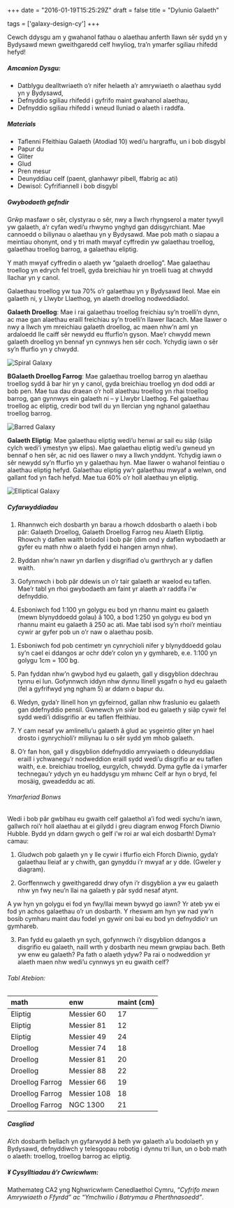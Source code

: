 +++
date = "2016-01-19T15:25:29Z"
draft = false
title = "Dylunio Galaeth"

tags = ['galaxy-design-cy']
+++

Cewch ddysgu am y gwahanol fathau o alaethau anferth llawn sêr sydd yn y Bydysawd mewn gweithgaredd celf hwyliog, tra’n ymarfer sgiliau rhifedd hefyd!

##### Amcanion Dysgu:

- Datblygu dealltwriaeth o’r nifer helaeth a’r amrywiaeth o alaethau sydd yn y Bydysawd,
- Defnyddio sgiliau rhifedd i gyfrifo maint gwahanol alaethau,
- Defnyddio sgiliau rhifedd i wneud lluniad o alaeth i raddfa.

##### Materials

- Taflenni Ffeithiau Galaeth (Atodiad 10) wedi’u hargraffu, un i bob disgybl
- Papur du
- Gliter
- Glud
- Pren mesur
- Deunyddiau celf (paent, glanhawyr pibell, ffabrig ac ati)
- Dewisol: Cyfrifiannell i bob disgybl

##### Gwybodaeth gefndir

Grŵp masfawr o sêr, clystyrau o sêr, nwy a llwch rhyngserol a mater tywyll yw galaeth, a’r cyfan wedi’u rhwymo ynghyd gan ddisgyrchiant. Mae cannoedd o biliynau o alaethau yn y Bydysawd. Mae pob math o siapau a meintiau ohonynt, ond y tri math mwyaf cyffredin yw galaethau troellog, galaethau troellog barrog, a galaethau eliptig.

Y math mwyaf cyffredin o alaeth yw “galaeth droellog”. Mae galaethau troellog yn edrych fel troell, gyda breichiau hir yn troelli tuag at chwydd llachar yn y canol. 
 
Galaethau troellog yw tua 70% o’r galaethau yn y Bydysawd lleol. Mae ein galaeth ni, y Llwybr Llaethog, yn alaeth droellog nodweddiadol. 

**Galaeth Droellog**: Mae i rai galaethau troellog freichiau sy’n troelli’n dynn, ac mae gan alaethau eraill freichiau sy’n troelli’n llawer llacach. Mae llawer o nwy a llwch ym mreichiau galaeth droellog, ac maen nhw’n aml yn ardaloedd lle caiff sêr newydd eu ffurfio’n gyson. Mae’r chwydd mewn galaeth droellog yn bennaf yn cynnwys hen sêr coch. Ychydig iawn o sêr sy’n ffurfio yn y chwydd.

![Spiral Galaxy](/images/spiral-galaxy.png)

**BGalaeth Droellog Farrog**: Mae galaethau troellog barrog yn alaethau troellog sydd â bar hir yn y canol, gyda breichiau troellog yn dod oddi ar bob pen. Mae tua dau draean o’r holl alaethau troellog yn rhai troellog barrog, gan gynnwys ein galaeth ni – y Llwybr Llaethog. Fel galaethau troellog ac eliptig, credir bod twll du yn llercian yng nghanol galaethau troellog barrog.

![Barred Galaxy](/images/barred-galaxy.png)

**Galaeth Eliptig**: Mae galaethau eliptig wedi’u henwi ar sail eu siâp (siâp cylch wedi’i ymestyn yw elíps). Mae galaethau eliptig wedi’u gwneud yn bennaf o hen sêr, ac nid oes llawer o nwy a llwch ynddynt. Ychydig iawn o sêr newydd sy’n ffurfio yn y galaethau hyn. Mae llawer o wahanol feintiau o alaethau eliptig hefyd. Galaethau eliptig yw’r galaethau mwyaf a welwn, ond gallant fod yn fach hefyd. Mae tua 60% o’r holl alaethau yn eliptig.

![Elliptical Galaxy](/images/elliptical-galaxy.png)

##### Cyfarwyddiadau

1) Rhannwch eich dosbarth yn barau a rhowch ddosbarth o alaeth i bob pâr: Galaeth Droellog, Galaeth Droellog Farrog neu Alaeth Eliptig. Rhowch y daflen waith briodol i bob pâr (dim ond y daflen wybodaeth ar gyfer eu math nhw o alaeth fydd ei hangen arnyn nhw).

2)	Byddan nhw’n nawr yn darllen y disgrifiad o’u gwrthrych ar y daflen waith.

3)	Gofynnwch i bob pâr ddewis un o’r tair galaeth ar waelod eu taflen. Mae’r tabl yn rhoi gwybodaeth am faint yr alaeth a’r raddfa i’w defnyddio.

4)	Esboniwch fod 1:100 yn golygu eu bod yn rhannu maint eu galaeth (mewn blynyddoedd golau) â 100, a bod 1:250 yn golygu eu bod yn rhannu maint eu galaeth â 250 ac ati. Mae tabl isod sy’n rhoi’r meintiau cywir ar gyfer pob un o’r naw o alaethau posib.
1.	Esboniwch fod pob centimetr yn cynrychioli nifer y blynyddoedd golau sy’n cael ei ddangos ar ochr dde’r colon yn y gymhareb, e.e. 1:100 yn golygu 1cm = 100 bg.  

5)	Pan fyddan nhw’n gwybod hyd eu galaeth, gall y disgyblion ddechrau tynnu ei lun. Gofynnwch iddyn nhw dynnu llinell ysgafn o hyd eu galaeth (fel a gyfrifwyd yng ngham 5) ar ddarn o bapur du.

6)	Wedyn, gyda’r llinell hon yn gyfeirnod, gallan nhw fraslunio eu galaeth gan ddefnyddio pensil. Gwnewch yn siŵr bod eu galaeth y siâp cywir fel sydd wedi’i ddisgrifio ar eu taflen ffeithiau. 

7)	Y cam nesaf yw amlinellu’u galaeth â glud ac ysgeintio gliter yn hael drosto i gynrychioli’r miliynau lu o sêr sydd ym mhob galaeth. 

8)	O’r fan hon, gall y disgyblion ddefnyddio amrywiaeth o ddeunyddiau eraill i ychwanegu’r nodweddion eraill sydd wedi’u disgrifio ar eu taflen waith, e.e. breichiau troellog, eurgylch, chwydd. Dyma gyfle da i ymarfer technegau’r ydych yn eu haddysgu ym mhwnc Celf ar hyn o bryd, fel mosäig, gweadeddu ac ati.

###### Ymarferiad Bonws

Wedi i bob pâr gwblhau eu gwaith celf galaethol a’i fod wedi sychu’n iawn, gallwch roi’r holl alaethau at ei gilydd i greu diagram enwog Fforch Diwnio Hubble. Bydd yn ddarn gwych o gelf i’w roi ar wal eich dosbarth! Dyma’r camau:

1) Gludwch pob galaeth yn y lle cywir i ffurfio eich Fforch Diwnio, gyda’r galaethau lleiaf ar y chwith, gan gynyddu i’r mwyaf ar y dde. (Gweler y diagram).

2) Gorffennwch y gweithgaredd drwy ofyn i’r disgyblion a yw eu galaeth nhw yn fwy neu’n llai na galaeth y pâr sydd nesaf atynt. 

A yw hyn yn golygu ei fod yn fwy/llai mewn bywyd go iawn? Yr ateb yw ei fod yn achos galaethau o’r un dosbarth. Y rheswm am hyn yw nad yw’n bosib cymharu maint dau fodel yn gywir oni bai eu bod yn defnyddio’r un gymhareb. 

3) Pan fydd eu galaeth yn sych, gofynnwch i’r disgyblion ddangos a disgrifio eu galaeth, naill wrth y dosbarth neu mewn grwpiau bach. Beth yw enw eu galaeth? Pa fath o alaeth ydyw? Pa rai o nodweddion yr alaeth maen nhw wedi’u cynnwys yn eu gwaith celf?


###### Tabl Atebion:

| math   | enw | maint (cm) |
|:--------------|:------------|:-----------------|
| Eliptig    | Messier 60  | 17               |
| Eliptig    | Messier 81  | 12               |
| Eliptig    | Messier 49  | 24               |
| Droellog        | Messier 74  | 18               |
| Droellog        | Messier 81  | 20               |
| Droellog        | Messier 88  | 22               |
| Droellog Farrog | Messier 66  | 19               |
| Droellog Farrog | Messier 108 | 18               |
| Droellog Farrog | NGC 1300    | 21               |

##### Casgliad

A’ch dosbarth bellach yn gyfarwydd â beth yw galaeth a’u bodolaeth yn y Bydysawd, defnyddiwch y telesgopau robotig i dynnu tri llun, un o bob math o alaeth: troellog, troellog barrog ac eliptig. 

##### ¥	Cysylltiadau â’r Cwricwlwm:

Mathemateg CA2 yng Nghwricwlwm Cenedlaethol Cymru, *“Cyfrifo mewn Amrywiaeth o Ffyrdd” ac “Ymchwilio i Batrymau a Pherthnasoedd”*.
